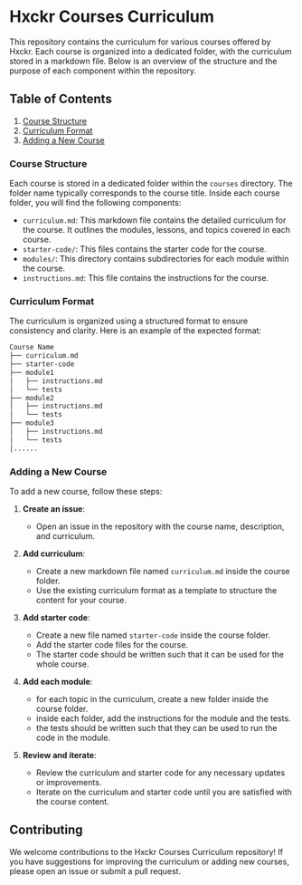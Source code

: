 # Hxckr Courses Curriculum

This repository contains the curriculum for various courses offered by Hxckr. Each course is organized into a dedicated folder, with the curriculum stored in a markdown file. Below is an overview of the structure and the purpose of each component within the repository.

## Table of Contents

1. [Course Structure](#course-structure)
2. [Curriculum Format](#curriculum-format)
3. [Adding a New Course](#adding-a-new-course)

### Course Structure

Each course is stored in a dedicated folder within the `courses` directory. The folder name typically corresponds to the course title. Inside each course folder, you will find the following components:

- `curriculum.md`: This markdown file contains the detailed curriculum for the course. It outlines the modules, lessons, and topics covered in each course.
- `starter-code/`: This files contains the starter code for the course.
- `modules/`: This directory contains subdirectories for each module within the course.
- `instructions.md`: This file contains the instructions for the course.

### Curriculum Format

The curriculum is organized using a structured format to ensure consistency and clarity. Here is an example of the expected format:

```bash
Course Name
├── curriculum.md
├── starter-code
├── module1
│   ├── instructions.md
│   └── tests
├── module2
│   ├── instructions.md
│   └── tests
├── module3
│   ├── instructions.md
│   └── tests
│......
```

### Adding a New Course

To add a new course, follow these steps:

1. **Create an issue**:
   - Open an issue in the repository with the course name, description, and curriculum.

2. **Add curriculum**:
   - Create a new markdown file named `curriculum.md` inside the course folder.
   - Use the existing curriculum format as a template to structure the content for your course.

3. **Add starter code**:
   - Create a new file named `starter-code` inside the course folder.
   - Add the starter code files for the course.
   - The starter code should be written such that it can be used for the whole course.

4. **Add each module**:
    - for each topic in the curriculum, create a new folder inside the course folder.
    - inside each folder, add the instructions for the module and the tests.
    - the tests should be written such that they can be used to run the code in the module.

5. **Review and iterate**:
   - Review the curriculum and starter code for any necessary updates or improvements.
   - Iterate on the curriculum and starter code until you are satisfied with the course content.

## Contributing

We welcome contributions to the Hxckr Courses Curriculum repository! If you have suggestions for improving the curriculum or adding new courses, please open an issue or submit a pull request.
